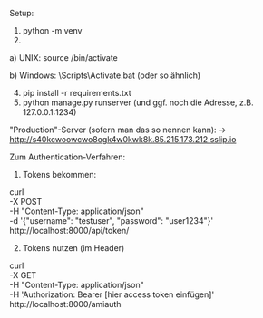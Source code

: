 Setup:
1. python -m venv <myenvpath>
2.
  a) UNIX: source <myenvpath>/bin/activate
  
  b) Windows: <myenvpath>\Scripts\Activate.bat (oder so ähnlich)
  
4. pip install -r requirements.txt
5. python manage.py runserver (und ggf. noch die Adresse, z.B. 127.0.0.1:1234)

"Production"-Server (sofern man das so nennen kann):
-> http://s40kcwoowcwo8ogk4w0kwk8k.85.215.173.212.sslip.io


Zum Authentication-Verfahren:
1. Tokens bekommen:

curl \
  -X POST \
  -H "Content-Type: application/json" \
  -d '{"username": "testuser", "password": "user1234"}' \
  http://localhost:8000/api/token/

2. Tokens nutzen (im Header)

curl \
  -X GET \
  -H "Content-Type: application/json" \
  -H 'Authorization: Bearer [hier access token einfügen]' \
  http://localhost:8000/amiauth
